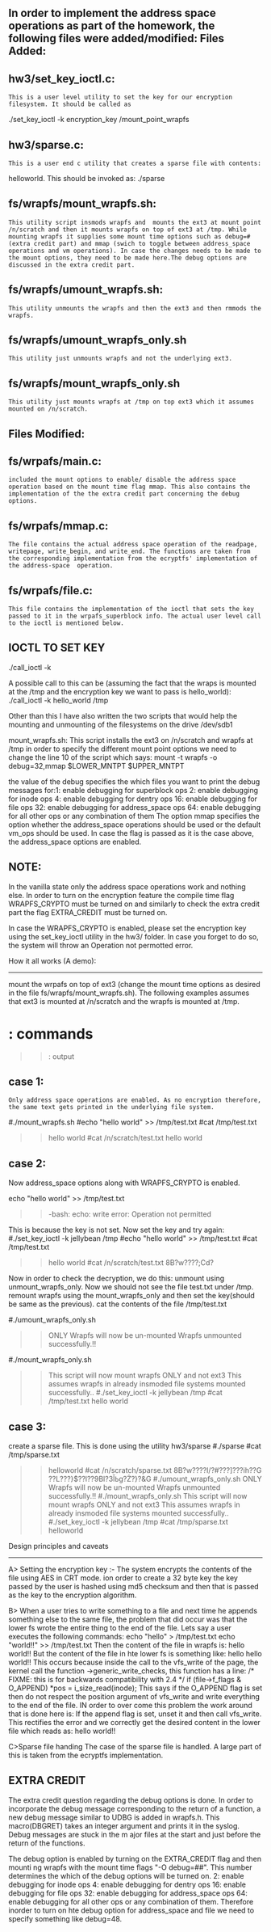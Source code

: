 In order to implement the address space operations as part of the homework, the following files were added/modified:
Files Added:
-----------
hw3/set_key_ioctl.c:
-------------------
	This is a user level utility to set the key for our encryption filesystem. It should be called as 
./set_key_ioctl -k encryption_key /mount_point_wrapfs

hw3/sparse.c:
------------
	This is a user end c utility that creates a sparse file with contents:
hello<holes>world. This should be invoked as:
./sparse

fs/wrapfs/mount_wrapfs.sh:
--------------------------
	This utility script insmods wrapfs and  mounts the ext3 at mount point /n/scratch and then it mounts wrapfs on top of ext3 at /tmp. While mounting wrapfs it supplies some mount time options such as debug=#(extra credit part) and mmap (swich to toggle between address_space operations and vm operations). In case the changes needs to be made to the mount options, they need to be made here.The debug options are discussed in the extra credit part.

fs/wrapfs/umount_wrapfs.sh:
--------------------------
	This utility unmounts the wrapfs and then the ext3 and then rmmods the wrapfs.

fs/wrapfs/umount_wrapfs_only.sh
------------------------------
	This utility just unmounts wrapfs and not the underlying ext3.

fs/wrapfs/mount_wrapfs_only.sh
-------------------------------
	This utility just mounts wrapfs at /tmp on top ext3 which it assumes mounted on /n/scratch.

Files Modified:
---------------
fs/wrpafs/main.c: 
----------------
	included the mount options to enable/ disable the address space operation based on the mount time flag mmap. This also contains the implementation of the the extra credit part concerning the debug options.

fs/wrpafs/mmap.c: 
----------------
	The file contains the actual address space operation of the readpage, writepage, write_begin, and write_end. The functions are taken from the corresponding implementation from the ecryptfs' implementation of the address-space  operation. 

fs/wrpafs/file.c: 
----------------
	This file contains the implementation of the ioctl that sets the key passed to it in the wrpafs_superblock info. The actual user level call to the ioctl is mentioned below.

IOCTL TO SET KEY
-----------------
./call_ioctl -k <key> <mount point>

A possible call to this can be (assuming the fact that the wraps is mounted at the /tmp and the encryption key we want to pass is hello_world):
./call_ioctl -k hello_world /tmp

Other than this I have also written the two scripts that would help the mounting and unmounting of the filesystems on the drive /dev/sdb1

mount_wrapfs.sh:
This script installs the ext3 on /n/scratch and wrapfs at /tmp
in order to specify the different mount point options we need to change the line 10 of the script which says:
mount -t wrapfs -o debug=32,mmap $LOWER_MNTPT $UPPER_MNTPT

the value of the debug specifies the which files you want to print the debug messages for:1: enable debugging for superblock ops
2: enable debugging for inode ops
4: enable debugging for dentry ops
16: enable debugging for file ops
32: enable debugging for address_space ops
64: enable debugging for all other ops
or any combination of them
The option mmap specifies the option whether the address_space operations should be used or the default vm_ops should be used.
In case the flag is passed as it is the case above, the address_space options are enabled.

NOTE:
-----

In the vanilla state only the address space operations work and nothing else.
In order to turn on the encryption feature the compile time flag WRAPFS_CRYPTO must be turned on and similarly to check the extra credit part the flag EXTRA_CREDIT must be turned on.

In case the WRAPFS_CRYPTO is enabled, please set the encryption key using the set_key_ioctl utility in the hw3/ folder. In case you forget to do so, the system will throw an Operation not permotted error. 

How it all works (A demo):
____________________
mount the wrpafs on top of ext3 (change the mount time options as desired in the file fs/wrapfs/mount_wrapfs.sh). The following examples assumes that ext3 is mounted at /n/scratch and the wrapfs is mounted at /tmp.
#     : commands
>>    : output

case 1:
-------
	Only address space operations are enabled. As no encryption therefore, the same text gets printed in the underlying file system.
#./mount_wrapfs.sh
#echo "hello world" >> /tmp/test.txt
#cat /tmp/test.txt
>>hello world
#cat /n/scratch/test.txt
>>hello world

case 2: 
-------
Now address_space options along with WRAPFS_CRYPTO is enabled.

echo "hello world" >> /tmp/test.txt
>>-bash: echo: write error: Operation not permitted

This is because the key is not set. Now set the key and try again:
#./set_key_ioctl -k jellybean /tmp
#echo "hello world" >> /tmp/test.txt
#cat /tmp/test.txt 
>>hello world
#cat /n/scratch/test.txt 
>>8B?w????;Cd?

Now in order to check the decryption, we do this:
unmount using unmount_wrapfs_only. Now we should not see the file test.txt under /tmp. remount wrapfs using the mount_wrapfs_only and then set the key(should be same as the previous). cat the contents of the file /tmp/test.txt

#./umount_wrapfs_only.sh
>>ONLY Wrapfs will now be un-mounted
>>Wrapfs unmounted successfully.!!

#./mount_wrapfs_only.sh
>>This script will now mount wrapfs ONLY and not ext3
>>This assumes wrapfs in already insmoded
>>file systems mounted successfully..
#./set_key_ioctl -k jellybean /tmp
#cat /tmp/test.txt 
>>hello world

case 3:
------
create a sparse file. This is done using the utility hw3/sparse
#./sparse 
#cat /tmp/sparse.txt 
>>helloworld
#cat /n/scratch/sparse.txt 
>>8B?w????I/?#???]???ih??G
                        ??L???}$??l??9Bl?3Ĭߕg?Ż?}?&G
#./umount_wrapfs_only.sh
>>ONLY Wrapfs will now be un-mounted
>>Wrapfs unmounted successfully.!!
#./mount_wrapfs_only.sh
>>This script will now mount wrapfs ONLY and not ext3
>>This assumes wrapfs in already insmoded
>>file systems mounted successfully..
#./set_key_ioctl -k jellybean /tmp
#cat /tmp/sparse.txt 
>>helloworld


Design principles and caveats
_____________________________

A>
Setting the encryption key :-
The system encrypts the contents of the file using AES in CRT mode. ion order to create a 32 byte key the key passed by the user is hashed using md5 checksum and then that is passed as the key to the encryption algorithm.

B>
When a user tries to write something to a file and next time he appends
something else to the same file, the problem that did occur was that the lower
fs wrote the entire thing to the end of the file. Lets say a user executes the
following commands:
echo "hello" > /tmp/test.txt
echo "world!!" >> /tmp/test.txt
Then the content of the file in wrapfs is:
hello
world!!
But the content of the file in hte lower fs is something like:
hello
hello
world!!
This occurs because inside the call to the vfs_write of the page, the kernel
call the function ->generic_write_checks, this function has a line:
/* FIXME: this is for backwards compatibility with 2.4 */
	if (file->f_flags & O_APPEND)
        	*pos = i_size_read(inode);
This says if the O_APPEND flag is set then do not respect the position
argument of vfs_write and write everything to the end of the file. IN order 
to over come this problem the  work around that is done here is:
If the append flag is set, unset it and then call vfs_write. This rectifies
the error and we correctly get the desired content in the lower file which
reads as:
hello
world!!

C>Sparse file handing
The case of the	sparse file is handled.	A large	part of	this is	taken from the
ecryptfs implementation.


EXTRA CREDIT
-------------
The extra credit question regarding the debug options is done. In order to
incorporate the debug message corresponding to the return of a function, a new
debug message similar to UDBG is added in wrapfs.h. This macro(DBGRET) takes an
integer argument and prints it in the syslog. Debug messages are stuck in the m
ajor files at the start	and just before the return of the functions.

The debug option is enabled by turning on the EXTRA_CREDIT flag and then mounti
ng wrapfs with the mount time flags "-O debug=##". This number determines the which of the debug options will be turned on.
2: enable debugging for inode ops
4: enable debugging for dentry ops
16: enable debugging for file ops
32: enable debugging for address_space ops
64: enable debugging for all other ops
or any combination of them. Therefore inorder to turn on hte debug option for address_space and file we need to specify something like debug=48.
